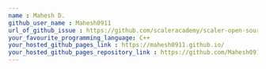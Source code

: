 ```yaml
---
name : Mahesh D.
github_user_name : Mahesh0911
url_of_github_issue : https://github.com/scaleracademy/scaler-open-source-september-challenge/issues/367
your_favourite_programming_language: C++
your_hosted_github_pages_link : https://mahesh0911.github.io/
your_hosted_github_pages_repository_link : https://github.com/Mahesh0911/Mahesh0911.github.io
---
```

